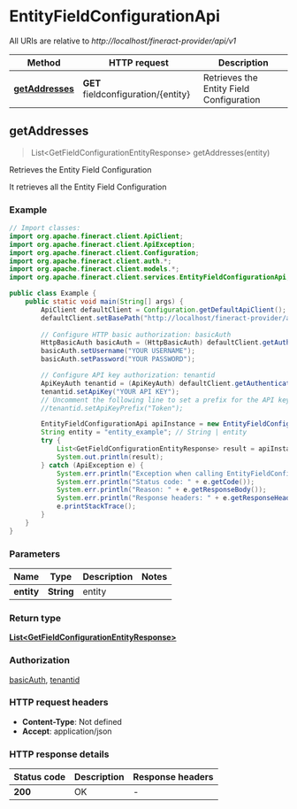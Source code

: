# EntityFieldConfigurationApi

All URIs are relative to *http://localhost/fineract-provider/api/v1*

| Method | HTTP request | Description |
|------------- | ------------- | -------------|
| [**getAddresses**](EntityFieldConfigurationApi.md#getAddresses) | **GET** fieldconfiguration/{entity} | Retrieves the Entity Field Configuration |



## getAddresses

> List&lt;GetFieldConfigurationEntityResponse&gt; getAddresses(entity)

Retrieves the Entity Field Configuration

It retrieves all the Entity Field Configuration

### Example

```java
// Import classes:
import org.apache.fineract.client.ApiClient;
import org.apache.fineract.client.ApiException;
import org.apache.fineract.client.Configuration;
import org.apache.fineract.client.auth.*;
import org.apache.fineract.client.models.*;
import org.apache.fineract.client.services.EntityFieldConfigurationApi;

public class Example {
    public static void main(String[] args) {
        ApiClient defaultClient = Configuration.getDefaultApiClient();
        defaultClient.setBasePath("http://localhost/fineract-provider/api/v1");
        
        // Configure HTTP basic authorization: basicAuth
        HttpBasicAuth basicAuth = (HttpBasicAuth) defaultClient.getAuthentication("basicAuth");
        basicAuth.setUsername("YOUR USERNAME");
        basicAuth.setPassword("YOUR PASSWORD");

        // Configure API key authorization: tenantid
        ApiKeyAuth tenantid = (ApiKeyAuth) defaultClient.getAuthentication("tenantid");
        tenantid.setApiKey("YOUR API KEY");
        // Uncomment the following line to set a prefix for the API key, e.g. "Token" (defaults to null)
        //tenantid.setApiKeyPrefix("Token");

        EntityFieldConfigurationApi apiInstance = new EntityFieldConfigurationApi(defaultClient);
        String entity = "entity_example"; // String | entity
        try {
            List<GetFieldConfigurationEntityResponse> result = apiInstance.getAddresses(entity);
            System.out.println(result);
        } catch (ApiException e) {
            System.err.println("Exception when calling EntityFieldConfigurationApi#getAddresses");
            System.err.println("Status code: " + e.getCode());
            System.err.println("Reason: " + e.getResponseBody());
            System.err.println("Response headers: " + e.getResponseHeaders());
            e.printStackTrace();
        }
    }
}
```

### Parameters


| Name | Type | Description  | Notes |
|------------- | ------------- | ------------- | -------------|
| **entity** | **String**| entity | |

### Return type

[**List&lt;GetFieldConfigurationEntityResponse&gt;**](GetFieldConfigurationEntityResponse.md)

### Authorization

[basicAuth](../README.md#basicAuth), [tenantid](../README.md#tenantid)

### HTTP request headers

- **Content-Type**: Not defined
- **Accept**: application/json


### HTTP response details
| Status code | Description | Response headers |
|-------------|-------------|------------------|
| **200** | OK |  -  |

